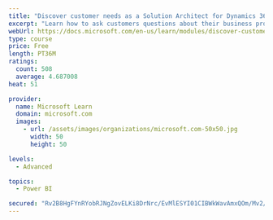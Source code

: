 ```yaml
---
title: "Discover customer needs as a Solution Architect for Dynamics 365 and Power Platform"
excerpt: "Learn how to ask customers questions about their business processes and feature requirements to create a viable solution."
webUrl: https://docs.microsoft.com/en-us/learn/modules/discover-customer-needs/
type: course
price: Free
length: PT36M
ratings:
  count: 508
  average: 4.687008
heat: 51

provider:
  name: Microsoft Learn
  domain: microsoft.com
  images:
    - url: /assets/images/organizations/microsoft.com-50x50.jpg
      width: 50
      height: 50

levels:
  - Advanced

topics:
  - Power BI

secured: "Rv2B8HgFYnRYobRJNgZovELKi8DrNrc/EvMlESYI01CIBWkWavAmxQOm/Mv2/KOGjzhaUSkXBa4AQoVQ7zALzBxrDU0WDLCKx6fhl1B59GWlp0B6UG9WVYq6Qw7mEIc6KhpiIwJEt6Y29QZEyY4NAfyIwu050bYfKaSda4oAp8Jpd2XxZlgl9PjATUKeAT3cM8yDcIjUk/yv+lP7hRnipwVgJEAl1YFpteeEf9w1uDzcM/oZEpzAVanYfbBAZVBMseC034cNOgoM09VHKssI2rhzksmMdx048dk+FdotvSopI96lyCDwHlOpzJsvbB+qOT5Ms2UP+dpMu7v/w70IOQgvt1MxhFp5Cy6MfKNyaP3nViRhOkDTAV5QdX0JJiU7R8J/WNXsJAmfc4DmnvfjzjzK9n6WOR+p0soJ7I9ZzmQ=;Lnp08NrgsQ2i3c3xWP7eIg=="
---
```


